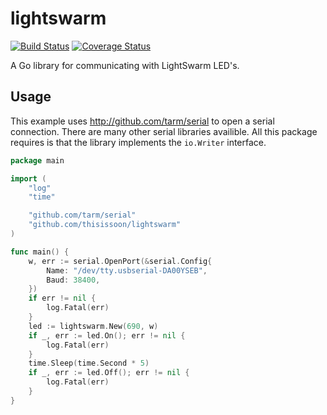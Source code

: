 # lightswarm

[![Build Status](https://travis-ci.org/thisissoon/lightswarm.svg?branch=master)](https://travis-ci.org/thisissoon/lightswarm)
[![Coverage Status](https://coveralls.io/repos/github/thisissoon/lightswarm/badge.svg?branch=master)](https://coveralls.io/github/thisissoon/lightswarm?branch=master)

A Go library for communicating with LightSwarm LED's.

## Usage

This example uses http://github.com/tarm/serial to open a serial connection. There
are many other serial libraries availible. All this package requires is that the
library implements the `io.Writer` interface.

``` go
package main

import (
	"log"
	"time"

	"github.com/tarm/serial"
	"github.com/thisissoon/lightswarm"
)

func main() {
	w, err := serial.OpenPort(&serial.Config{
		Name: "/dev/tty.usbserial-DA00YSEB",
		Baud: 38400,
	})
	if err != nil {
		log.Fatal(err)
	}
	led := lightswarm.New(690, w)
	if _, err := led.On(); err != nil {
		log.Fatal(err)
	}
	time.Sleep(time.Second * 5)
	if _, err := led.Off(); err != nil {
		log.Fatal(err)
	}
}
```
